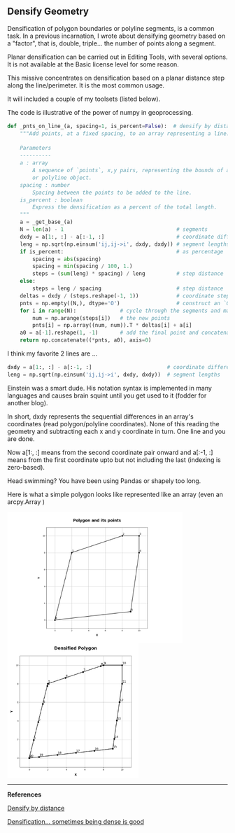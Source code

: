 ## Densify Geometry ##

Densification of polygon boundaries or polyline segments, is a common task.
In a previous incarnation, I wrote about densifying geometry based on a "factor", that is, double, triple... the number of points along a segment. 

Planar densification can be carried out in Editing Tools, with several options.  It is not available at the Basic license level for some reason.

This missive concentrates on densification based on a planar distance step along the line/perimeter.  It is the most common usage. 

It will included a couple of my toolsets (listed below).

The code is illustrative of the power of numpy in geoprocessing.

``` python
def _pnts_on_line_(a, spacing=1, is_percent=False):  # densify by distance
    """Add points, at a fixed spacing, to an array representing a line.

    Parameters
    ----------
    a : array
        A sequence of `points`, x,y pairs, representing the bounds of a polygon
        or polyline object.
    spacing : number
        Spacing between the points to be added to the line.
    is_percent : boolean
        Express the densification as a percent of the total length.
    """
    a = _get_base_(a)
    N = len(a) - 1                                    # segments
    dxdy = a[1:, :] - a[:-1, :]                       # coordinate differences
    leng = np.sqrt(np.einsum('ij,ij->i', dxdy, dxdy)) # segment lengths
    if is_percent:                                    # as percentage
        spacing = abs(spacing)
        spacing = min(spacing / 100, 1.)
        steps = (sum(leng) * spacing) / leng          # step distance
    else:
        steps = leng / spacing                        # step distance
    deltas = dxdy / (steps.reshape(-1, 1))            # coordinate steps
    pnts = np.empty((N,), dtype='O')                  # construct an `O` array
    for i in range(N):              # cycle through the segments and make
        num = np.arange(steps[i])   # the new points
        pnts[i] = np.array((num, num)).T * deltas[i] + a[i]
    a0 = a[-1].reshape(1, -1)       # add the final point and concatenate
    return np.concatenate((*pnts, a0), axis=0)
```
I think my favorite 2 lines are ...

```python
dxdy = a[1:, :] - a[:-1, :]                        # coordinate differences
leng = np.sqrt(np.einsum('ij,ij->i', dxdy, dxdy))  # segment lengths
```
Einstein was a smart dude.
His notation syntax is implemented in many languages and causes brain squint until you get used to it (fodder for another blog). 

In short, dxdy represents the sequential differences in an array's coordinates (read polygon/polyline coordinates). 
None of this reading the geometry and subtracting each x and y coordinate in turn.  One line and you are done.  

Now a[1:, :] means from the second coordinate pair onward and a[:-1, :] means from the first coordinate upto but not including the last (indexing is zero-based). 

Head swimming? You have been using Pandas or shapely too long. 

Here is what a simple polygon looks like represented like an array (even an arcpy.Array )

<img src="Figure_1.png" white-space: nowrap align="left" width="400"/>

<img src="Figure_2.png" align="center" width="300"/>








----

**References**


[Densify by distance](https://community.esri.com/t5/python-blog/densify-by-distance/ba-p/1004894)

[Densification... sometimes being dense is good](https://community.esri.com/t5/python-blog/densification-sometimes-being-dense-is-a-good-thing/ba-p/902535)

